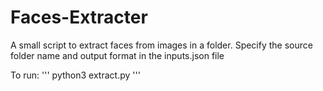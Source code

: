 # Faces-Extracter

A small script to extract faces from images in a folder.
Specify the source folder name and output format in the inputs.json file

To run:
'''
python3 extract.py
'''
